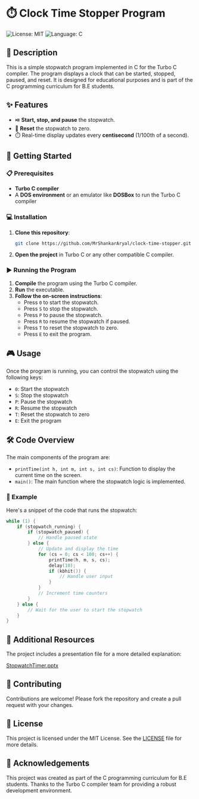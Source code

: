 # ⏱️ Clock Time Stopper Program

![License: MIT](https://img.shields.io/badge/License-MIT-blue.svg)
![Language: C](https://img.shields.io/badge/Language-C-blue.svg)

## 📜 Description
This is a simple stopwatch program implemented in C for the Turbo C compiler. The program displays a clock that can be started, stopped, paused, and reset. It is designed for educational purposes and is part of the C programming curriculum for B.E students.

## ✨ Features
- ⏯️ **Start, stop, and pause** the stopwatch.
- 🔄 **Reset** the stopwatch to zero.
- ⏱️ Real-time display updates every **centisecond** (1/100th of a second).

## 🚀 Getting Started

### 📋 Prerequisites
- **Turbo C compiler**
- A **DOS environment** or an emulator like **DOSBox** to run the Turbo C compiler

### 💻 Installation
1. **Clone this repository**:
    ```sh
    git clone https://github.com/MrShankarAryal/clock-time-stopper.git
    ```
2. **Open the project** in Turbo C or any other compatible C compiler.

### ▶️ Running the Program
1. **Compile** the program using the Turbo C compiler.
2. **Run** the executable.
3. **Follow the on-screen instructions**:
   - Press `0` to start the stopwatch.
   - Press `S` to stop the stopwatch.
   - Press `P` to pause the stopwatch.
   - Press `R` to resume the stopwatch if paused.
   - Press `T` to reset the stopwatch to zero.
   - Press `E` to exit the program.

## 🎮 Usage
Once the program is running, you can control the stopwatch using the following keys:
- `0`: Start the stopwatch
- `S`: Stop the stopwatch
- `P`: Pause the stopwatch
- `R`: Resume the stopwatch
- `T`: Reset the stopwatch to zero
- `E`: Exit the program

## 🛠️ Code Overview
The main components of the program are:
- `printTime(int h, int m, int s, int cs)`: Function to display the current time on the screen.
- `main()`: The main function where the stopwatch logic is implemented.

### 📄 Example
Here's a snippet of the code that runs the stopwatch:
```c
while (1) {
    if (stopwatch_running) {
        if (stopwatch_paused) {
            // Handle paused state
        } else {
            // Update and display the time
            for (cs = 0; cs < 100; cs++) {
                printTime(h, m, s, cs);
                delay(10);
                if (kbhit()) {
                    // Handle user input
                }
            }
            // Increment time counters
        }
    } else {
        // Wait for the user to start the stopwatch
    }
}
```
## 📂 Additional Resources
The project includes a presentation file for a more detailed explanation:

[StopwatchTimer.pptx](StopwatchTimer.pptx)


## 🤝 Contributing
Contributions are welcome! Please fork the repository and create a pull request with your changes.

## 📜 License
This project is licensed under the MIT License. See the [LICENSE](LICENSE) file for more details.

## 🙏 Acknowledgements
This project was created as part of the C programming curriculum for B.E students.
Thanks to the Turbo C compiler team for providing a robust development environment.
